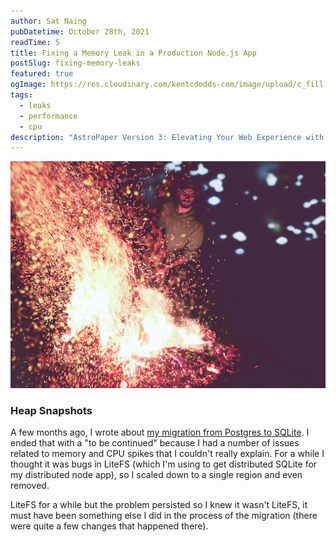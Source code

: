 ```yaml
---
author: Sat Naing
pubDatetime: October 28th, 2021
readTime: 5
title: Fixing a Memory Leak in a Production Node.js App
postSlug: fixing-memory-leaks
featured: true
ogImage: https://res.cloudinary.com/kentcdodds-com/image/upload/c_fill,w_840,ar_3:4,q_auto,f_auto,b_rgb:e6e9ee/unsplash/photo-1510022079733-8b58aca7c4a9
tags:
  - leaks
  - performance
  - cpu
description: "AstroPaper Version 3: Elevating Your Web Experience with Astro v3 and Seamless View Transitions"
---
```


![A starry night sky.](../../assets/images/blog/example-cover.jpeg)

### Heap Snapshots

A few months ago, I wrote about
[my migration from Postgres to SQLite](https://docs.astro.build/en/guides/view-transitions/). I ended that with a "to be continued" because I had a number of issues related to memory and CPU spikes that I couldn't really explain. For a while I thought it was bugs in LiteFS (which I'm using to get distributed SQLite for my distributed node app), so I scaled down to a single region and even removed.

LiteFS for a while but the problem persisted so I knew it wasn't LiteFS, it must have been something else I did in the process of the migration (there were quite
a few changes that happened there).
